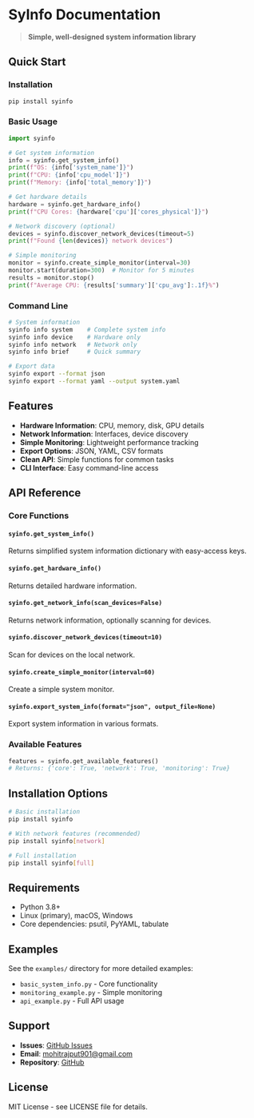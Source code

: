# SyInfo Documentation

> **Simple, well-designed system information library**

## Quick Start

### Installation
```bash
pip install syinfo
```

### Basic Usage

```python
import syinfo

# Get system information
info = syinfo.get_system_info()
print(f"OS: {info['system_name']}")
print(f"CPU: {info['cpu_model']}")
print(f"Memory: {info['total_memory']}")

# Get hardware details
hardware = syinfo.get_hardware_info()
print(f"CPU Cores: {hardware['cpu']['cores_physical']}")

# Network discovery (optional)
devices = syinfo.discover_network_devices(timeout=5)
print(f"Found {len(devices)} network devices")

# Simple monitoring
monitor = syinfo.create_simple_monitor(interval=30)
monitor.start(duration=300)  # Monitor for 5 minutes
results = monitor.stop()
print(f"Average CPU: {results['summary']['cpu_avg']:.1f}%")
```

### Command Line

```bash
# System information
syinfo info system    # Complete system info
syinfo info device    # Hardware only
syinfo info network   # Network only  
syinfo info brief     # Quick summary

# Export data
syinfo export --format json
syinfo export --format yaml --output system.yaml
```

## Features

- **Hardware Information**: CPU, memory, disk, GPU details
- **Network Information**: Interfaces, device discovery
- **Simple Monitoring**: Lightweight performance tracking
- **Export Options**: JSON, YAML, CSV formats
- **Clean API**: Simple functions for common tasks
- **CLI Interface**: Easy command-line access

## API Reference

### Core Functions

#### `syinfo.get_system_info()` 
Returns simplified system information dictionary with easy-access keys.

#### `syinfo.get_hardware_info()`
Returns detailed hardware information.

#### `syinfo.get_network_info(scan_devices=False)`
Returns network information, optionally scanning for devices.

#### `syinfo.discover_network_devices(timeout=10)`
Scan for devices on the local network.

#### `syinfo.create_simple_monitor(interval=60)`
Create a simple system monitor.

#### `syinfo.export_system_info(format="json", output_file=None)`
Export system information in various formats.

### Available Features

```python
features = syinfo.get_available_features()
# Returns: {'core': True, 'network': True, 'monitoring': True}
```

## Installation Options

```bash
# Basic installation
pip install syinfo

# With network features (recommended)
pip install syinfo[network]

# Full installation
pip install syinfo[full]
```

## Requirements

- Python 3.8+
- Linux (primary), macOS, Windows
- Core dependencies: psutil, PyYAML, tabulate

## Examples

See the `examples/` directory for more detailed examples:
- `basic_system_info.py` - Core functionality
- `monitoring_example.py` - Simple monitoring
- `api_example.py` - Full API usage

## Support

- **Issues**: [GitHub Issues](https://github.com/MR901/syinfo/issues)
- **Email**: mohitrajput901@gmail.com
- **Repository**: [GitHub](https://github.com/MR901/syinfo)

## License

MIT License - see LICENSE file for details.
